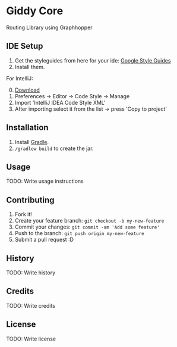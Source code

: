 # Giddy Core

Routing Library using Graphhopper

## IDE Setup

1. Get the styleguides from here for your ide: [Google Style Guides](https://github.com/google/styleguide)
2. Install them.

For IntelliJ:

0. [Download](https://raw.githubusercontent.com/google/styleguide/gh-pages/intellij-java-google-style.xml)
1. Preferences -> Editor -> Code Style -> Manage 
2. Import 'IntelliJ IDEA Code Style XML' 
3. After importing select it from the list -> press 'Copy to project'

## Installation

1. Install [Gradle](https://gradle.org/gradle-download/).
2. `/gradlew build` to create the jar.

## Usage

TODO: Write usage instructions

## Contributing

1. Fork it!
2. Create your feature branch: `git checkout -b my-new-feature`
3. Commit your changes: `git commit -am 'Add some feature'`
4. Push to the branch: `git push origin my-new-feature`
5. Submit a pull request :D

## History

TODO: Write history

## Credits

TODO: Write credits

## License

TODO: Write license
